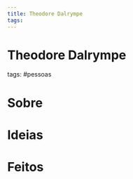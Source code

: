 ```yaml
---
title: Theodore Dalrympe
tags: 
---
```

# Theodore Dalrympe
tags: #pessoas
# Sobre
# Ideias
# Feitos